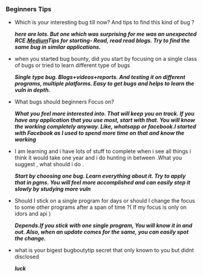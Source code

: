 ### Beginners Tips


- Which is your interesting bug till now? And tips to find this kind of bug ?

  ***here are lots. But one which was surprising for me was an unexpected RCE.[Medium](https://medium.com/@vishnu0002/remote-code-execution-recon-wins-e9c1db79f3da)Tips for starting- Read, read read blogs. Try to find the same bug in similar applications.***
  
  
- when you started bug bounty, did you start by focusing on a single class of bugs or tried to learn different type of bugs
   
   ***Single type bug. Blogs+videos+reports. And testing it on different programs, multiple platforms. Easy to get bugs and helps to learn the vuln in depth.***


- What bugs should beginners Focus on?
   
   ***What you feel more interested into. That will keep you on track. If you have any application that you use most, start with that. You will know the working completely anyway. Like, whatsapp or facebook.I started with Facebook as I used to spend more time on that and know the working***


- I am learning and i have lots of stuff to complete when i see all things i think it would take one year and i do hunting in between .What you suggest , what should i do .
  
  ***Start by choosing one bug. Learn everything about it. Try to apply that in pgms. You will feel more accomplished and can easily step it slowly by studying more vuln***


- Should I stick on a single program for days or should I change the focus to some other programs after a span of time ?( If my focus is only on idors and api )

  ***Depends.If you stick with one single program, You will know it in and out. Also, when an update comes for the same, you can easily spot the change.***


- what is your bigest bugboutytip secret that only known to you but didnt disclosed

   ***luck***
 
